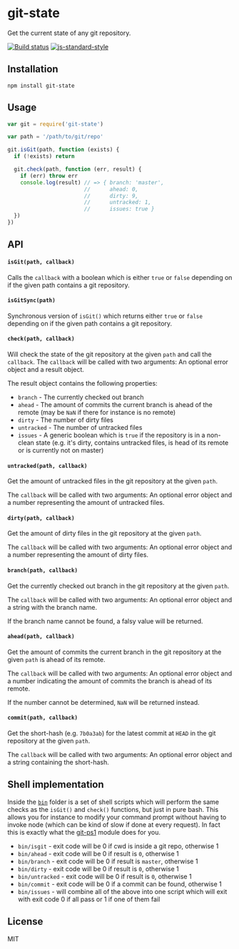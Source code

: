 # git-state

Get the current state of any git repository.

[![Build status](https://travis-ci.org/watson/git-state.svg?branch=master)](https://travis-ci.org/watson/git-state)
[![js-standard-style](https://img.shields.io/badge/code%20style-standard-brightgreen.svg?style=flat)](https://github.com/feross/standard)

## Installation

```
npm install git-state
```

## Usage

```js
var git = require('git-state')

var path = '/path/to/git/repo'

git.isGit(path, function (exists) {
  if (!exists) return

  git.check(path, function (err, result) {
    if (err) throw err
    console.log(result) // => { branch: 'master',
                        //      ahead: 0,
                        //      dirty: 9,
                        //      untracked: 1,
                        //      issues: true }
  })
})
```

## API

#### `isGit(path, callback)`

Calls the `callback` with a boolean which is either `true` or `false`
depending on if the given path contains a git repository.

#### `isGitSync(path)`

Synchronous version of `isGit()` which returns either `true` or `false`
depending on if the given path contains a git repository.

#### `check(path, callback)`

Will check the state of the git repository at the given `path` and call
the `callback`. The `callback` will be called with two arguments: An
optional error object and a result object.

The result object contains the following properties:

- `branch` - The currently checked out branch
- `ahead` - The amount of commits the current branch is ahead of the
  remote (may be `NaN` if there for instance is no remote)
- `dirty` - The number of dirty files
- `untracked` - The number of untracked files
- `issues` - A generic boolean which is `true` if the repository is in a
  non-clean state (e.g. it's dirty, contains untracked files, is head of
  its remote or is currently not on master)

#### `untracked(path, callback)`

Get the amount of untracked files in the git repository at the given
`path`.

The `callback` will be called with two arguments: An optional error
object and a number representing the amount of untracked files.

#### `dirty(path, callback)`

Get the amount of dirty files in the git repository at the given
`path`.

The `callback` will be called with two arguments: An optional error
object and a number representing the amount of dirty files.

#### `branch(path, callback)`

Get the currently checked out branch in the git repository at the given
`path`.

The `callback` will be called with two arguments: An optional error
object and a string with the branch name.

If the branch name cannot be found, a falsy value will be returned.

#### `ahead(path, callback)`

Get the amount of commits the current branch in the git repository at
the given `path` is ahead of its remote.

The `callback` will be called with two arguments: An optional error
object and a number indicating the amount of commits the branch is ahead
of its remote.

If the number cannot be determined, `NaN` will be returned instead.

#### `commit(path, callback)`

Get the short-hash (e.g. `7b0a3ab`) for the latest commit at `HEAD` in
the git repository at the given `path`.

The `callback` will be called with two arguments: An optional error
object and a string containing the short-hash.

## Shell implementation

Inside the [`bin`](https://github.com/watson/git-state/tree/master/bin)
folder is a set of shell scripts which will perform the same checks as
the `isGit()` and `check()` functions, but just in pure bash. This
allows you for instance to modify your command prompt without having to
invoke node (which can be kind of slow if done at every request). In
fact this is exactly what the
[git-ps1](https://github.com/watson/git-ps1) module does for you.

- `bin/isgit` - exit code will be 0 if cwd is inside a git repo,
  otherwise 1
- `bin/ahead` - exit code will be 0 if result is `0`, otherwise 1
- `bin/branch` - exit code will be 0 if result is `master`, otherwise 1
- `bin/dirty` - exit code will be 0 if result is `0`, otherwise 1
- `bin/untracked` - exit code will be 0 if result is `0`, otherwise 1
- `bin/commit` - exit code will be 0 if a commit can be found, otherwise 1
- `bin/issues` - will combine all of the above into one script which
  will exit with exit code 0 if all pass or 1 if one of them fail

## License

MIT
